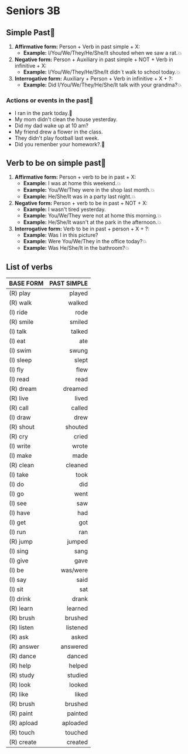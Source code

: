 # Seniors 3B

## Simple Past🌟

1. __Affirmative form:__ Person + Verb in past simple + X:
    * __Example:__ I/You/We/They/He/She/It shouted when we saw a rat.💥
2. __Negative form:__ Person + Auxiliary in past simple + NOT + Verb in infinitive + X:
    * __Example:__ I/You/We/They/He/She/It didn´t walk to school today.💥
3. __Interrogative form:__ Auxiliary + Person + Verb in infinitive + X + ?:
    * __Example:__ Did I/You/We/They/He/She/It talk with your grandma?💥

### Actions or events in the past🌟

* I ran in the park today.💫 
* My mom didn't clean the house yesterday.
* Did my dad wake up at 10 am?
* My friend drew a flower in the class.
* They didn't play football last week.
* Did you remenber your homework?.💫 

## Verb to be on simple past🌟

1. __Affirmative form:__ Person + verb to be in past + X:
    * __Example:__ I was at home this weekend.💥
    * __Example:__ You/We/They were in the shop last month.💥
    * __Example:__ He/She/It was in a party last night.💥
2. __Negative form:__ Person + verb to be in past + NOT + X:
    * __Example:__ I wasn't tired yesterday.
    * __Example:__ You/We/They were not at home this morning.💥
    * __Example:__ He/She/It wasn't at the park in the afternoon.💥
3. __Interrogative form:__ Verb to be in past + person + X + ?:
    * __Example:__ Was I in this picture?
    * __Example:__ Were You/We/They in the office today?💥
    * __Example:__ Was He/She/It in the bathroom?💥

## List of verbs

BASE FORM  | PAST SIMPLE
:--------- | ----------:
(R) play   | played
(R) walk   | walked
(I) ride   | rode
(R) smile  | smiled
(I) talk   | talked
(I) eat    | ate
(I) swim   | swung
(I) sleep  | slept
(I) fly    | flew
(I) read   | read
(R) dream  | dreamed
(R) live   | lived
(R) call   | called
(I) draw   | drew
(R) shout  | shouted
(R) cry    | cried
(I) write  | wrote
(I) make   | made
(R) clean  | cleaned
(I) take   | took
(I) do     | did
(I) go     | went
(I) see    | saw
(I) have   | had
(I) get    | got
(I) run    | ran
(R) jump   | jumped
(I) sing   | sang
(I) give   | gave
(I) be     | was/were
(I) say    | said
(I) sit    | sat
(I) drink  | drank
(R) learn  | learned
(R) brush  | brushed
(R) listen | listened
(R) ask    | asked
(R) answer | answered
(R) dance  | danced
(R) help   | helped
(R) study  | studied
(R) look   | looked
(R) like   | liked
(R) brush  | brushed
(R) paint  | painted
(R) apload | aploaded
(R) touch  | touched
(R) create | created